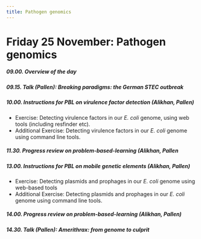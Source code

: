 ```yaml
---
title: Pathogen genomics
---
```


# Friday  25 November: Pathogen genomics

##### 09.00. Overview of the day

##### 09.15. Talk (Pallen):  *Breaking paradigms: the German STEC outbreak*

##### 10.00. Instructions for PBL on virulence factor detection (Alikhan, Pallen)

- Exercise: Detecting virulence factors in our *E. coli* genome, using web tools (including resfinder etc).
- Additional Exercise: Detecting virulence factors in our *E. coli* genome using command line tools.

##### 11.30. Progress review on problem-based-learning (Alikhan, Pallen

##### 13.00. Instructions for PBL on mobile genetic elements (Alikhan, Pallen)

- Exercise: Detecting plasmids and prophages in our *E. coli* genome using web-based tools
- Additional Exercise: Detecting plasmids and prophages in our *E. coli* genome using command line tools.

##### 14.00. Progress review on problem-based-learning (Alikhan, Pallen)

##### 14.30. Talk (Pallen):  *Amerithrax: from genome to culprit*



